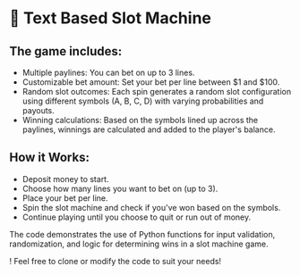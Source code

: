 # 🎰 Text Based Slot Machine

## The game includes:

*  Multiple paylines: You can bet on up to 3 lines.
* Customizable bet amount: Set your bet per line between $1 and $100.
* Random slot outcomes: Each spin generates a random slot configuration using different symbols (A, B, C, D) with varying probabilities and payouts.
* Winning calculations: Based on the symbols lined up across the paylines, winnings are calculated and added to the player's balance.

## How it Works:
* Deposit money to start.
* Choose how many lines you want to bet on (up to 3).
* Place your bet per line.
* Spin the slot machine and check if you've won based on the symbols.
* Continue playing until you choose to quit or run out of money.

The code demonstrates the use of Python functions for input validation, randomization, and logic for determining wins in a slot machine game.

! Feel free to clone or modify the code to suit your needs!
